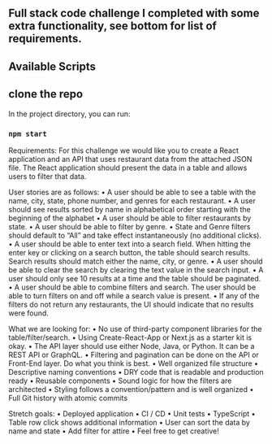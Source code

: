 ## Full stack code challenge I completed with some extra functionality, see bottom for list of requirements.

## Available Scripts

## clone the repo

In the project directory, you can run:
### `npm start`

Requirements:
For this challenge we would like you to create a React application and an API that uses restaurant data from the attached JSON file. The React application should present the data in a table and allows users to filter that data.

User stories are as follows:
• A user should be able to see a table with the name, city, state, phone number, and genres for each restaurant.
• A user should see results sorted by name in alphabetical order starting with the beginning of the alphabet
• A user should be able to filter restaurants by state.
• A user should be able to filter by genre.
• State and Genre filters should default to “All” and take effect instantaneously (no additional clicks).
• A user should be able to enter text into a search field. When hitting the enter key or clicking on a search button, the table should search results. Search results should match either the name, city, or genre.
• A user should be able to clear the search by clearing the text value in the search input.
• A user should only see 10 results at a time and the table should be paginated.
• A user should be able to combine filters and search. The user should be able to turn filters on and off while a search value is present.
• If any of the filters do not return any restaurants, the UI should indicate that no results were found.

What we are looking for:
• No use of third-party component libraries for the table/filter/search.
• Using Create-React-App or Next.js as a starter kit is okay.
• The API layer should use either Node, Java, or Python. It can be a REST API or GraphQL.
• Filtering and pagination can be done on the API or Front-End layer. Do what you think is best.
• Well organized file structure
• Descriptive naming conventions
• DRY code that is readable and production ready
• Reusable components
• Sound logic for how the filters are architected
• Styling follows a convention/pattern and is well organized
• Full Git history with atomic commits

Stretch goals:
• Deployed application
• CI / CD
• Unit tests
• TypeScript
• Table row click shows additional information
• User can sort the data by name and state
• Add filter for attire
• Feel free to get creative!
